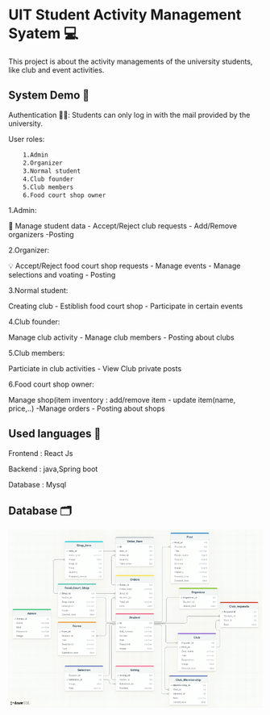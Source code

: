 
# UIT Student Activity Management Syatem 💻
This project is about the activity managements of the university students, like club and event activities.



## System Demo 🤖 

Authentication 👨‍💼:
         Students can only log in with the mail      provided by the university.

User roles:

        1.Admin 
        2.Organizer 
        3.Normal student
        4.Club founder
        5.Club members
        6.Food court shop owner

1.Admin:
         
🪼 Manage student data - Accept/Reject club requests - Add/Remove organizers -Posting

2.Organizer: 

💡 Accept/Reject food court shop requests - Manage events - Manage selections and voating - Posting

3.Normal student: 

Creating club - Estiblish food court shop - Participate in certain events

4.Club founder: 

Manage club activity - Manage club members - Posting about clubs

5.Club members: 

Particiate in club activities - View Club private posts

6.Food court shop owner: 

Manage shop(item inventory : add/remove item - update item(name, price,..) -Manage orders - Posting about shops

## Used languages 🍵

Frontend  : React Js

Backend  : java,Spring boot

Database : Mysql

## Database 🗂️

![Result Image](img/Database_Schema.png)
